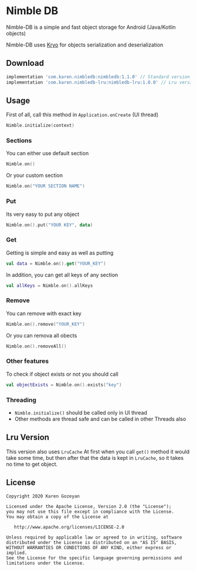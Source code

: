 # Nimble DB
 Nimble-DB is a simple and fast object storage for Android (Java/Kotlin objects)
 
 Nimble-DB uses [Kryo](https://github.com/EsotericSoftware/kryo) for objects serialization and deserialization
 
## Download
``` gradle
implementation 'com.karen.nimbledb:nimbledb:1.1.0' // Standard version
implementation 'com.karen.nimbledb-lru:nimbledb-lru:1.0.0' // Lru version
```
## Usage
First of all, call this method in `Application.onCreate` (UI thread)
``` kotlin
Nimble.initialize(context)
```
### Sections
You can either use default section
``` kotlin 
Nimble.on()
```
Or your custom section
``` kotlin
Nimble.on("YOUR SECTION NAME")
```
### Put
Its very easy to put any object
``` kotlin
Nimble.on().put("YOUR KEY", data)
```
### Get
Getting is simple and easy as well as putting 
``` kotlin
val data = Nimble.on().get("YOUR_KEY")
```
In addition, you can get all keys of any section
``` kotlin
val allKeys = Nimble.on().allKeys
```
### Remove
You can remove with exact key
``` kotlin
Nimble.on().remove("YOUR_KEY")
```
Or you can remova all obects
``` kotlin
Nimble.on().removeAll()
```
### Other features
To check if object exists or not you should call
``` kotlin
val objectExists = Nimble.on().exists("key")
```
### Threading 
- `Nimble.initialize()` should be called only in UI thread
- Other methods are thread safe and can be called in other Threads also
## Lru Version
This version also uses `LruCache`
At first when you call `get()` method it would take some time, but then after that the data is kept in `LruCache`, so it takes no time to get object. 
## License

```
Copyright 2020 Karen Gozeyan

Licensed under the Apache License, Version 2.0 (the "License");
you may not use this file except in compliance with the License.
You may obtain a copy of the License at

   http://www.apache.org/licenses/LICENSE-2.0

Unless required by applicable law or agreed to in writing, software
distributed under the License is distributed on an "AS IS" BASIS,
WITHOUT WARRANTIES OR CONDITIONS OF ANY KIND, either express or implied.
See the License for the specific language governing permissions and
limitations under the License.
```
